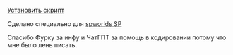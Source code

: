 [Установить скрипт](https://github.com/DearFox/Spworlds-SP-Upvotes-and-Downvotes-viewer/raw/main/Spworlds%20SP%20-%20Upvotes%20and%20Downvotes%20viewer.user.js)

Сделано специально для [spworlds SP](https://spworlds.ru/sp/)

Спасибо Фурку за инфу и ЧатГПТ за помощь в кодировании потому что мне было лень писать.
